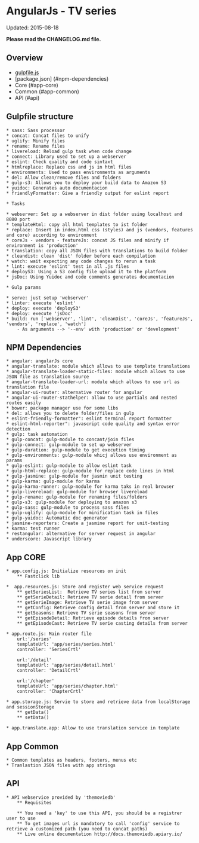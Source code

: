# AngularJs - TV series

Updated: 2015-08-18

**Please read the CHANGELOG.md file.**

## Overview

  * [gulpfile.js](#gulpfile-structure)
  * [package.json] (#npm-dependencies)
  * Core (#app-core)
  * Common (#app-common)
  * API (#api)

## Gulpfile structure

    * sass: Sass processor
    * concat: Concat files to unify
    * uglify: Minify files
    * rename: Rename files
    * livereload: Reload gulp task when code change
    * connect: Library used to set up a webserver
    * eslint: Check quality and code sintaxt
    * htmlreplace: Replace css and js in html files
    * environments: Used to pass environments as arguments
    * del: Allow clean/remove files and folders
    * gulp-s3: Allows you to deploy your build data to Amazon S3
    * yuidoc: Generates auto documentacion
    * friendlyFormatter: Give a friendly output for eslint report

    * Tasks

    * webserver: Set up a webserver in dist folder using localhost and 8080 port
    * templateHtml: copy all html templates to ist folder
    * replace: Insert in index.html css (styles) and js (vendors, features and core) according to environment
    * coreJs - vendors - featureJs: concat JS files and minify if environment is 'production'
    * translation: copy all JSON files with translations to build folder
    * cleandist: clean 'dist' folder before each compilation
    * watch: wait expecting any code changes to rerun a task
    * lint: execute 'eslint' test in all .js files
    * deployS3: Using a S3 config file upload it to the platform
    * jsDoc: Using Yuidoc and code comments generates documentacion

    * Gulp params

    * serve: just setup 'webserver'
    * linter: execute 'eslint'
    * deploy: execute 'deployS3'
    * deploy: execute 'jsDoc'
    * build: run ['webserver', 'lint', 'cleanDist', 'coreJs', 'featureJs', 'vendors', 'replace', 'watch']
        - As arguments --> '--env' with 'production' or 'development'
        
## NPM Dependencies
 
    * angular: angularJs core
    * angular-translate: module which allows to use template translations
    * angular-translate-loader-static-files: module which allows to use JSON file as translation source
    * angular-translate-loader-url: module which allows to use url as translation file
    * angular-ui-router: alternative router for angular
    * angular-ui-router-stathelper: allow to use partials and nested routes easily
    * bower: package manager use for some libs
    * del: allows you to delete folder/files in gulp
    * eslint-friendly-formatter": eslint terminal report formatter
    * eslint-html-reporter": javascript code quality and syntax error detection
    * gulp: task automation
    * gulp-concat: gulp-module to concant/join files
    * gulp-connect: gulp-module to set up webserver
    * gulp-duration: gulp-module to get execution timing
    * gulp-environments: gulp-module whicj allows use environment as params
    * gulp-eslint: gulp-module to allow eslint task
    * gulp-html-replace: gulp-module for replace code lines in html
    * gulp-jasmine: gulp-module for jasmin unit testing
    * gulp-karma: gulp-module for karma
    * gulp-karma-runner: gulp-module for karma taks in real browser
    * gulp-livereload: gulp-module for browser livereload
    * gulp-rename: gulp-module for renaming files/folders
    * gulp-s3: gulp-module for deploying to amazon s3
    * gulp-sass: gulp-module to process sass files
    * gulp-uglify: gulp-module for minification task in files
    * gulp-yuidoc: Automatic doc generator
    * jasmine-reporters: Create a jasmine report for unit-testing
    * karma: test runner
    * restangular: alternative for server request in angular
    * underscore: Javascript library
    
## App CORE

    * app.config.js: Initialize resources on init
        ** Fastclick lib
        
    *  app.resources.js: Store and register web service request
        ** getSeriesList:  Retrieve TV series list from server
        ** getSerieDetail: Retrieve TV serie detail from server
        ** getSerieImage: Retrieve TV serie image from server
        ** getConfig: Retrieve config detail from server and store it
        ** getSeasons: Retrieve TV serie seasons from server
        ** getEpisodeDetail: Retrieve episode details from server
        ** getEpisodeCast: Retrieve TV serie casting details from server
        
    * app.route.js: Main router file
        url:'/series'
        templateUrl: 'app/series/series.html'
        controller: 'SeriesCrtl'

        url:'/detail'
        templateUrl: 'app/series/detail.html'
        controller: 'DetailCrtl'

        url:'/chapter'
        templateUrl: 'app/series/chapter.html'
        controller: 'ChapterCrtl'
        
    * app.storage.js: Servie to store and retrieve data from localStorage and sessionStorage
        ** getData() 
        ** setData()
        
    * app.translate.app: Allow to use translation service in template
    
## App Common

    * Common templates as headers, footers, menus etc
    * Tranlastion JSON files with app strings
    
## API

    * API webservice provided by 'themoviedb'
        ** Requisites
        
        ** You need a 'key' to use this API, you should be a registrer user to use
        ** To get images url is mandatory to call 'config' service to retrieve a customized path (you need to concat paths)
        ** Live online documentation http://docs.themoviedb.apiary.io/
